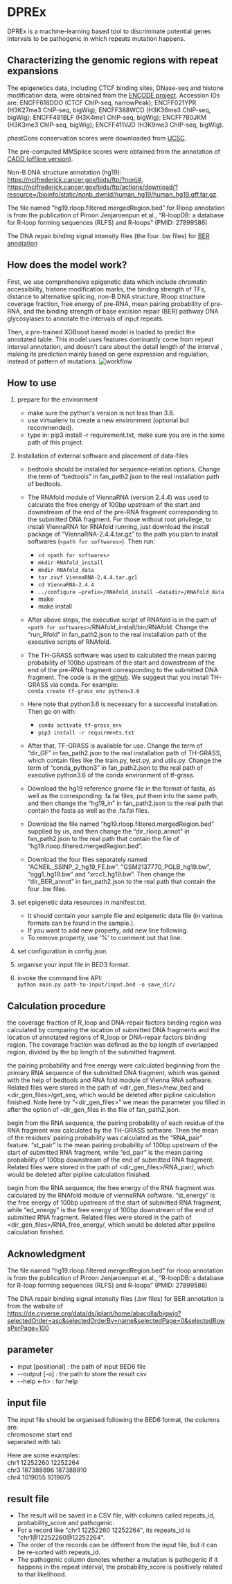 # DPREx
DPREx is a machine-learning based tool to discriminate potential genes intervals to be pathogenic in which repeats mutation happens.

## Characterizing the genomic regions with repeat expansions
The epigenetics data, including CTCF binding sites, DNase-seq and histone modification data, were obtained from the [ENCODE project](https://www.encodeproject.org/). Accession IDs are: ENCFF618DDO (CTCF ChIP-seq, narrowPeak); ENCFF021YPR (H3K27me3 ChIP-seq, bigWig); ENCFF388WCD (H3K36me3 ChIP-seq, bigWig); ENCFF481BLF (H3K4me1 ChIP-seq, bigWig); ENCFF780JKM (H3K3me3 ChIP-seq, bigWig); ENCFF411VJD (H3K9me3 ChIP-seq, bigWig).

phastCons conservation scores were downloaded from [UCSC](https://hgdownload.cse.ucsc.edu/goldenpath/hg19/phastCons100way/hg19.100way.phastCons.bw).

The pre-computed MMSplice scores were obtained from the annotation of [CADD (offline version)](https://cadd.gs.washington.edu/download).

Non-B DNA structure annotation (hg19): https://ncifrederick.cancer.gov/bids/ftp/?non\#, https://ncifrederick.cancer.gov/bids/ftp/actions/download/?resource=/bioinfo/static/nonb_dwnld/human_hg19/human_hg19.gff.tar.gz.

The file named “hg19.rloop.filtered.mergedRegion.bed” for Rloop annotation is from the publication of Piroon Jenjaroenpun et.al., “R-loopDB: a database for R-loop forming sequences (RLFS) and R-loops” (PMID: 27899586)

The DNA repair binding signal intensity files (the four .bw files) for [BER annotation](https://de.cyverse.org/data/ds/iplant/home/abacolla/bigwig?selectedOrder=asc&selectedOrderBy=name&selectedPage=0&selectedRowsPerPage=100)

## How does the model work?
First, we use comprehensive epigenetic data which include chromatin accessibility, histone modification marks, the binding strength of TFs, distance to alternative splicing, non-B DNA structure, Rloop structure coverage fraction, free energy of pre-RNA, mean pairing probability of pre-RNA, and the binding strength of base excision repair (BER) pathway DNA glycosylases  to annotate the intervals of input repeats.

Then, a pre-trained XGBoost based model is loaded to predict the annotated table. This model uses features dominantly come from repeat interval annotation, and doesn't care about the detail length of the interval , making its prediction mainly based on gene expression and regulation, instead of pattern of mutations.
![workflow](./workflow.png)

## How to use
1. prepare for the environment
    * make sure the python's version is not less than 3.8.
    * use virtualenv to create a new environment (optional but recommended).
    * type in: pip3 install -r requirement.txt, make sure you are in the same path of this project.
2. Installation of external software and placement of data-files
    *  bedtools should be installed for sequence-relation options. Change the term of “bedtools” in fan_path2.json to the real installation path of bedtools.
    *  The RNAfold module of ViennaRNA (version 2.4.4) was used to calculate the free energy of 100bp upstream of the start and downstream of the end of the pre-RNA fragment corresponding to the submitted DNA fragment. For those without root privilege, to install ViennaRNA for RNAfold running, just download the install package of “ViennaRNA-2.4.4.tar.gz” to the path you plan to install softwares (`<path for softwares>`). Then run:<br>
		* `cd <path for softwares>`
		* `mkdir RNAfold_install`
		* `mkdir RNAfold_data`
		* `tar zxvf ViennaRNA-2.4.4.tar.gz1`
		* `cd ViennaRNA-2.4.4`
		* `../configure –prefix=`<path for softwares>`/RNAfold_install –datadir=`<path for 	softwares>`/RNAfold_data`
		* make
		* make install
	* After above steps, the executive script of RNAfold is in the path of `<path for softwares>`/RNAfold_install/bin/RNAfold. Change the “run_Rfold” in fan_path2.json to the real installation path of the executive scripts of RNAfold.

    * The TH-GRASS software was used to calculated the mean pairing probability of 100bp upstream of the start and downstream of the end of the pre-RNA fragment corresponding to the submitted DNA fragment. The code is in the [github]( https://github.com/yuedongyang/GRASP ). We suggest that you install TH-GRASS via conda. For example:<br>
	`conda create tf-grass_env python=3.6`

	* Here note that python3.6 is necessary for a successful installation. Then go on with:<br>
		* `conda activate tf-grass_env`
		* `pip3 install -r requirments.txt`
	* After that, TF-GRASS is available for use. Change the term of “dir_GF” in fan_path2.json to the real installation path of TH-GRASS, which contain files like the train.py, test.py, and utils.py. Change the term of “conda_python3” in fan_path2.json to the real path of executive python3.6 of the conda environment of tf-grass.
    * Download the hg19 reference gnome file in the format of fasta, as well as the corresponding .fa.fai files, put them into the same path, and then change  the “hg19_in” in fan_path2.json to the real path that contain the fasta as well as the .fa.fai files.
    * Download the file named “hg19.rloop.filtered.mergedRegion.bed” supplied by us, and then change  the “dir_rloop_annot” in fan_path2.json to the real path that contain the file of “hg19.rloop.filtered.mergedRegion.bed”.
    * Download the four files separately named “ACNEIL_SSINP_2_hg19_FE.bw”, “GSM2137770_POLB_hg19.bw”, “ogg1_hg19.bw” and “xrcc1_hg19.bw”. Then change the “dir_BER_annot” in fan_path2.json to the real path that contain the four .bw files.

3. set epigenetic data resources in manifest.txt.
    * It should contain your sample file and epigenetic data file (in various formats can be found in the sample.).
    * If you want to add new property, add new line following.
    * To remove property, use '%' to comment out that line.
4. set configuration in config.json.
5. organise your input file in BED3 format.
6. invoke the command line API:<br>
`python main.py path-to-input/input.bed -o save_dir/`

## Calculation procedure

the coverage fraction of R_loop and DNA-repair factors binding region was calculated by comparing the location of submitted DNA fragments and the location of annotated regions of R_loop or DNA-repair factors binding region. The coverage fraction was defined as the bp length of  overlapped region, divided by the bp length of the submitted fragment.

the pairing probability and free energy were calculated beginning from the primary RNA sequence of the submitted DNA fragment, which was gained with the help of bedtools and RNA fold module of  Vienna RNA software. Related files were stored in the path of <dir_gen_files>/new_bed and  <dir_gen_files>/get_seq, which would be deleted after pipline calculation finished. Note here by “<dir_gen_files>” we mean the parameter you filled in after the option of –dir_gen_files in the file of fan_path2.json.

begin from the RNA sequence, the pairing probability of each residue of the RNA fragment was calculated by the TH-GRASS software. Then the mean of the residues’ pairing probability was calculated as the “RNA_pair” feature. “st_pair” is the mean pairing probability of 100bp upstream of the start of submitted RNA fragment, while “ed_pair” is the mean pairing probability of 100bp downstream of the end of submitted RNA fragment. Related files were stored in the path of <dir_gen_files>/RNA_pair/, which would be deleted after pipline calculation finished.

begin from the RNA sequence, the free energy of the RNA fragment was calculated by the RNAfold module of viennaRNA software.  “st_energy” is the free energy of 100bp upstream of the start of submitted RNA fragment, while “ed_energy” is the free energy of 100bp downstream of the end of submitted RNA fragment. Related files were stored in the path of <dir_gen_files>/RNA_free_energy/, which would be deleted after pipeline calculation finished.
## Acknowledgment
The file named “hg19.rloop.filtered.mergedRegion.bed” for rloop annotation is from the publication of Piroon Jenjaroenpun et.al., “R-loopDB: a database for R-loop forming sequences (RLFS) and R-loops” (PMID: 27899586)

The DNA repair binding signal intensity files (.bw files) for BER annotation is from the website of  https://de.cyverse.org/data/ds/iplant/home/abacolla/bigwig?selectedOrder=asc&selectedOrderBy=name&selectedPage=0&selectedRowsPerPage=100

## parameter
* input [positional] : the path of input BED6 file
* --output [-o] : the path to store the result csv
* --help <-h> : for help

## input file
The input file should be organised following the BED6 format, the columns are:<br>
chromosome start end<br>
seperated with tab

Here are some examples:<br>
chr1 12252260 12252264<br>
chr3 187388896 187388910<br>
chr4 1019055 1019075

## result file
* The result will be saved in a CSV file, with columns called repeats_id, probability_score and pathogenic. 
* For a record like "chr1 12252260 12252264", its repeats_id is "chr1@12252260@12252264". 
* The order of the records can be different from the input file, but it can be re-sorted with repeats_id.
* The pathogenic column denotes whether a mutation is pathogenic if it happens in the repeat interval, the
probability_score is positively related to that likelihood.
